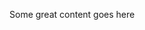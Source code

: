 [title: A great post]: /
[path: /2004/01/23/a-great-post]: /
[date: 2004-01-23]: /
[category: {Automobile}]: /

Some great content goes here
